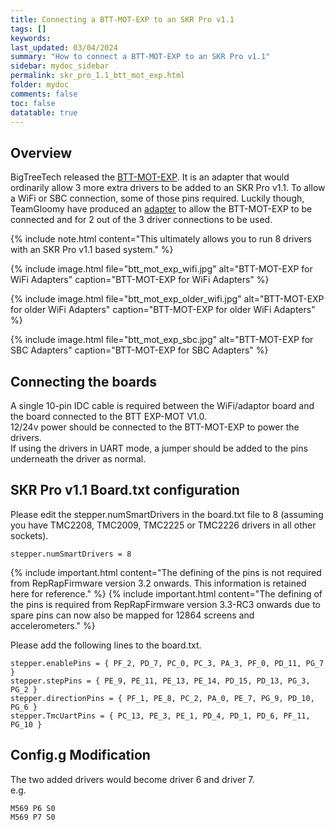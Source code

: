 ```yaml
---
title: Connecting a BTT-MOT-EXP to an SKR Pro v1.1
tags: []
keywords: 
last_updated: 03/04/2024
summary: "How to connect a BTT-MOT-EXP to an SKR Pro v1.1"
sidebar: mydoc_sidebar
permalink: skr_pro_1.1_btt_mot_exp.html
folder: mydoc
comments: false
toc: false
datatable: true
---
```


## Overview

BigTreeTech released the [BTT-MOT-EXP](https://github.com/bigtreetech/BTT-Expansion-module/tree/master/BTT%20EXP-MOT). It is an adapter that would ordinarily allow 3 more extra drivers to be added to an SKR Pro v1.1. To allow a WiFi or SBC connection, some of those pins required. Luckily though, TeamGloomy have produced an [adapter](https://www.tindie.com/products/pcr/rrf-btt-mot-exp-adapter-for-skr-1x/) to allow the BTT-MOT-EXP to be connected and for 2 out of the 3 driver connections to be used.  

{% include note.html content="This ultimately allows you to run 8 drivers with an SKR Pro v1.1 based system." %}

{% include image.html file="btt_mot_exp_wifi.jpg" alt="BTT-MOT-EXP for WiFi Adapters" caption="BTT-MOT-EXP for WiFi Adapters" %}

{% include image.html file="btt_mot_exp_older_wifi.jpg" alt="BTT-MOT-EXP for older WiFi Adapters" caption="BTT-MOT-EXP for older WiFi Adapters" %}

{% include image.html file="btt_mot_exp_sbc.jpg" alt="BTT-MOT-EXP for SBC Adapters" caption="BTT-MOT-EXP for SBC Adapters" %}

## Connecting the boards

A single 10-pin IDC cable is required between the WiFi/adaptor board and the board connected to the BTT EXP-MOT V1.0.  
12/24v power should be connected to the BTT-MOT-EXP to power the drivers.  
If using the drivers in UART mode, a jumper should be added to the pins underneath the driver as normal.  

## SKR Pro v1.1 Board.txt configuration

Please edit the stepper.numSmartDrivers in the board.txt file to 8 (assuming you have TMC2208, TMC2009, TMC2225 or TMC2226 drivers in all other sockets).  

```text
stepper.numSmartDrivers = 8
```

{% include important.html content="The defining of the pins is not required from RepRapFirmware version 3.2 onwards. This information is retained here for reference." %}
{% include important.html content="The defining of the pins is required from RepRapFirmware version 3.3-RC3 onwards due to spare pins can now also be mapped for 12864 screens and accelerometers." %}

Please add the following lines to the board.txt.  

```text
stepper.enablePins = { PF_2, PD_7, PC_0, PC_3, PA_3, PF_0, PD_11, PG_7 }
stepper.stepPins = { PE_9, PE_11, PE_13, PE_14, PD_15, PD_13, PG_3, PG_2 }
stepper.directionPins = { PF_1, PE_8, PC_2, PA_0, PE_7, PG_9, PD_10, PG_6 }
stepper.TmcUartPins = { PC_13, PE_3, PE_1, PD_4, PD_1, PD_6, PF_11, PG_10 }
```

## Config.g Modification

The two added drivers would become driver 6 and driver 7.  
e.g.

```text
M569 P6 S0
M569 P7 S0
```
